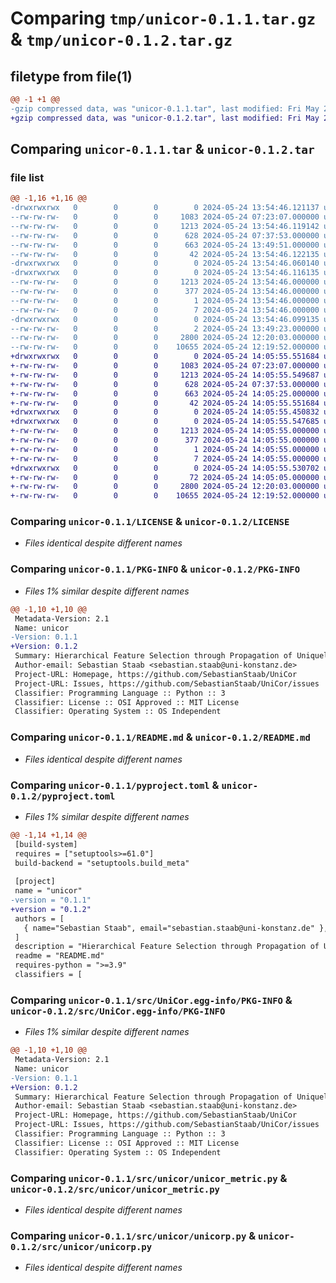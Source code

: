 # Comparing `tmp/unicor-0.1.1.tar.gz` & `tmp/unicor-0.1.2.tar.gz`

## filetype from file(1)

```diff
@@ -1 +1 @@
-gzip compressed data, was "unicor-0.1.1.tar", last modified: Fri May 24 13:54:46 2024, max compression
+gzip compressed data, was "unicor-0.1.2.tar", last modified: Fri May 24 14:05:55 2024, max compression
```

## Comparing `unicor-0.1.1.tar` & `unicor-0.1.2.tar`

### file list

```diff
@@ -1,16 +1,16 @@
-drwxrwxrwx   0        0        0        0 2024-05-24 13:54:46.121137 unicor-0.1.1/
--rw-rw-rw-   0        0        0     1083 2024-05-24 07:23:07.000000 unicor-0.1.1/LICENSE
--rw-rw-rw-   0        0        0     1213 2024-05-24 13:54:46.119142 unicor-0.1.1/PKG-INFO
--rw-rw-rw-   0        0        0      628 2024-05-24 07:37:53.000000 unicor-0.1.1/README.md
--rw-rw-rw-   0        0        0      663 2024-05-24 13:49:51.000000 unicor-0.1.1/pyproject.toml
--rw-rw-rw-   0        0        0       42 2024-05-24 13:54:46.122135 unicor-0.1.1/setup.cfg
-drwxrwxrwx   0        0        0        0 2024-05-24 13:54:46.060140 unicor-0.1.1/src/
-drwxrwxrwx   0        0        0        0 2024-05-24 13:54:46.116135 unicor-0.1.1/src/UniCor.egg-info/
--rw-rw-rw-   0        0        0     1213 2024-05-24 13:54:46.000000 unicor-0.1.1/src/UniCor.egg-info/PKG-INFO
--rw-rw-rw-   0        0        0      377 2024-05-24 13:54:46.000000 unicor-0.1.1/src/UniCor.egg-info/SOURCES.txt
--rw-rw-rw-   0        0        0        1 2024-05-24 13:54:46.000000 unicor-0.1.1/src/UniCor.egg-info/dependency_links.txt
--rw-rw-rw-   0        0        0        7 2024-05-24 13:54:46.000000 unicor-0.1.1/src/UniCor.egg-info/top_level.txt
-drwxrwxrwx   0        0        0        0 2024-05-24 13:54:46.099135 unicor-0.1.1/src/unicor/
--rw-rw-rw-   0        0        0        2 2024-05-24 13:49:23.000000 unicor-0.1.1/src/unicor/__init__.py
--rw-rw-rw-   0        0        0     2800 2024-05-24 12:20:03.000000 unicor-0.1.1/src/unicor/unicor_metric.py
--rw-rw-rw-   0        0        0    10655 2024-05-24 12:19:52.000000 unicor-0.1.1/src/unicor/unicorp.py
+drwxrwxrwx   0        0        0        0 2024-05-24 14:05:55.551684 unicor-0.1.2/
+-rw-rw-rw-   0        0        0     1083 2024-05-24 07:23:07.000000 unicor-0.1.2/LICENSE
+-rw-rw-rw-   0        0        0     1213 2024-05-24 14:05:55.549687 unicor-0.1.2/PKG-INFO
+-rw-rw-rw-   0        0        0      628 2024-05-24 07:37:53.000000 unicor-0.1.2/README.md
+-rw-rw-rw-   0        0        0      663 2024-05-24 14:05:25.000000 unicor-0.1.2/pyproject.toml
+-rw-rw-rw-   0        0        0       42 2024-05-24 14:05:55.551684 unicor-0.1.2/setup.cfg
+drwxrwxrwx   0        0        0        0 2024-05-24 14:05:55.450832 unicor-0.1.2/src/
+drwxrwxrwx   0        0        0        0 2024-05-24 14:05:55.547685 unicor-0.1.2/src/UniCor.egg-info/
+-rw-rw-rw-   0        0        0     1213 2024-05-24 14:05:55.000000 unicor-0.1.2/src/UniCor.egg-info/PKG-INFO
+-rw-rw-rw-   0        0        0      377 2024-05-24 14:05:55.000000 unicor-0.1.2/src/UniCor.egg-info/SOURCES.txt
+-rw-rw-rw-   0        0        0        1 2024-05-24 14:05:55.000000 unicor-0.1.2/src/UniCor.egg-info/dependency_links.txt
+-rw-rw-rw-   0        0        0        7 2024-05-24 14:05:55.000000 unicor-0.1.2/src/UniCor.egg-info/top_level.txt
+drwxrwxrwx   0        0        0        0 2024-05-24 14:05:55.530702 unicor-0.1.2/src/unicor/
+-rw-rw-rw-   0        0        0       72 2024-05-24 14:05:05.000000 unicor-0.1.2/src/unicor/__init__.py
+-rw-rw-rw-   0        0        0     2800 2024-05-24 12:20:03.000000 unicor-0.1.2/src/unicor/unicor_metric.py
+-rw-rw-rw-   0        0        0    10655 2024-05-24 12:19:52.000000 unicor-0.1.2/src/unicor/unicorp.py
```

### Comparing `unicor-0.1.1/LICENSE` & `unicor-0.1.2/LICENSE`

 * *Files identical despite different names*

### Comparing `unicor-0.1.1/PKG-INFO` & `unicor-0.1.2/PKG-INFO`

 * *Files 1% similar despite different names*

```diff
@@ -1,10 +1,10 @@
 Metadata-Version: 2.1
 Name: unicor
-Version: 0.1.1
+Version: 0.1.2
 Summary: Hierarchical Feature Selection through Propagation of Uniquely Correlated Entities
 Author-email: Sebastian Staab <sebastian.staab@uni-konstanz.de>
 Project-URL: Homepage, https://github.com/SebastianStaab/UniCor
 Project-URL: Issues, https://github.com/SebastianStaab/UniCor/issues
 Classifier: Programming Language :: Python :: 3
 Classifier: License :: OSI Approved :: MIT License
 Classifier: Operating System :: OS Independent
```

### Comparing `unicor-0.1.1/README.md` & `unicor-0.1.2/README.md`

 * *Files identical despite different names*

### Comparing `unicor-0.1.1/pyproject.toml` & `unicor-0.1.2/pyproject.toml`

 * *Files 1% similar despite different names*

```diff
@@ -1,14 +1,14 @@
 [build-system]
 requires = ["setuptools>=61.0"]
 build-backend = "setuptools.build_meta"
 
 [project]
 name = "unicor"
-version = "0.1.1"
+version = "0.1.2"
 authors = [
   { name="Sebastian Staab", email="sebastian.staab@uni-konstanz.de" },
 ]
 description = "Hierarchical Feature Selection through Propagation of Uniquely Correlated Entities"
 readme = "README.md"
 requires-python = ">=3.9"
 classifiers = [
```

### Comparing `unicor-0.1.1/src/UniCor.egg-info/PKG-INFO` & `unicor-0.1.2/src/UniCor.egg-info/PKG-INFO`

 * *Files 1% similar despite different names*

```diff
@@ -1,10 +1,10 @@
 Metadata-Version: 2.1
 Name: unicor
-Version: 0.1.1
+Version: 0.1.2
 Summary: Hierarchical Feature Selection through Propagation of Uniquely Correlated Entities
 Author-email: Sebastian Staab <sebastian.staab@uni-konstanz.de>
 Project-URL: Homepage, https://github.com/SebastianStaab/UniCor
 Project-URL: Issues, https://github.com/SebastianStaab/UniCor/issues
 Classifier: Programming Language :: Python :: 3
 Classifier: License :: OSI Approved :: MIT License
 Classifier: Operating System :: OS Independent
```

### Comparing `unicor-0.1.1/src/unicor/unicor_metric.py` & `unicor-0.1.2/src/unicor/unicor_metric.py`

 * *Files identical despite different names*

### Comparing `unicor-0.1.1/src/unicor/unicorp.py` & `unicor-0.1.2/src/unicor/unicorp.py`

 * *Files identical despite different names*

